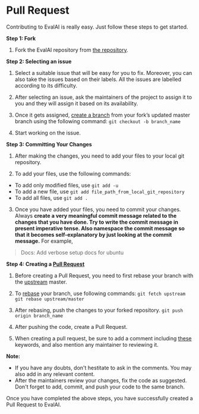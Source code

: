 # Pull Request

Contributing to EvalAI is really easy. Just follow these steps to get started.

**Step 1: Fork**

1. Fork the EvalAI repository from [the repository](https://github.com/Cloud-CV/EvalAI).

**Step 2: Selecting an issue**

1. Select a suitable issue that will be easy for you to fix. Moreover, you can also 
take the issues based on their labels. All the issues are labelled according to its difficulty.

2. After selecting an issue, ask the maintainers of the project to assign it to you and they will assign it based on its availability.

3. Once it gets assigned, [create a branch](https://git-scm.com/docs/git-checkout) from your fork’s updated master branch using the following command:
`git checkout -b branch_name`

4. Start working on the issue.

**Step 3: Committing Your Changes**

1. After making the changes, you need to add your files to your local git repository.

2. To add your files, use the following commands:

- To add only modified files, use `git add -u`
- To add a new file, use `git add file_path_from_local_git_repository`
- To add all files, use `git add .`

3. Once you have added your files, you need to commit your changes. Always **create a very meaningful commit message related to the changes that you have done. Try to write the commit message in present imperative tense. Also namespace the commit message so that it becomes self-explanatory by just looking at the commit message.**
For example, 
> Docs: Add verbose setup docs for ubuntu

**Step 4: Creating a [Pull Request](https://help.github.com/articles/about-pull-requests/)**

1. Before creating a Pull Request, you need to first rebase your branch with the [upstream](http://stackoverflow.com/questions/9257533/what-is-the-difference-between-origin-and-upstream-on-github) master.

2. To [rebase](https://git-scm.com/book/en/v2/Git-Branching-Rebasing) your branch, use following commands:
`git fetch upstream`
`git rebase upstream/master`

3. After rebasing, push the changes to your forked repository.
`git push origin branch_name`

4. After pushing the code, create a Pull Request.

5. When creating a pull request, be sure to add a comment including [these](https://help.github.com/articles/closing-issues-via-commit-messages/) keywords, and also mention any maintainer to reviewing it.

**Note:** 

- If you have any doubts, don't hestitate to ask in the comments. You may also add in any relevant content.
- After the maintainers review your changes, fix the code as suggested. Don't forget to add, commit, and push your code to the same branch.

Once you have completed the above steps, you have successfully created a Pull Request to EvalAI.

